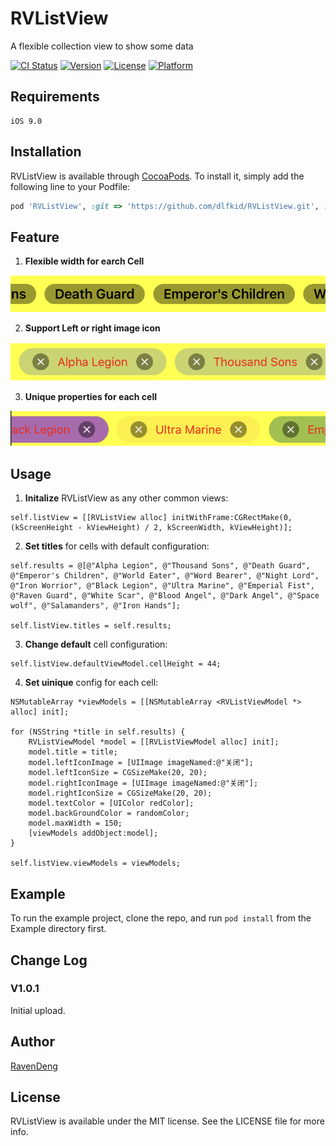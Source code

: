 # RVListView

A flexible collection view to show some data

[![CI Status](https://img.shields.io/travis/com/dlfkid/RVListView/master?style=plastic)](https://travis-ci.com/github/dlfkid/RVListView)
[![Version](https://img.shields.io/cocoapods/v/RVListView?style=plastic)](https://cocoapods.org/pods/RVListView)
[![License](https://img.shields.io/cocoapods/l/RVListView?style=plastic)](https://cocoapods.org/pods/RVListView)
[![Platform](https://img.shields.io/cocoapods/p/RVListView?style=plastic)](https://cocoapods.org/pods/RVListView)

## Requirements

````
iOS 9.0
````

## Installation

RVListView is available through [CocoaPods](https://cocoapods.org). To install
it, simply add the following line to your Podfile:

```ruby
pod 'RVListView', :git => 'https://github.com/dlfkid/RVListView.git', :tag => '1.0.1'
```

## Feature

1. **Flexible width for earch Cell**

![pic1](Pics/pic1.png)

2. **Support Left or right image icon**

![pic2](Pics/pic2.png)

3. **Unique properties for each cell**

![pic3](Pics/pic3.png)

## Usage
1. **Initalize** RVListView as any other common views:

````objc
self.listView = [[RVListView alloc] initWithFrame:CGRectMake(0, (kScreenHeight - kViewHeight) / 2, kScreenWidth, kViewHeight)];
````

2. **Set titles** for cells with default configuration:

````objc
self.results = @[@"Alpha Legion", @"Thousand Sons", @"Death Guard", @"Emperor's Children", @"World Eater", @"Word Bearer", @"Night Lord", @"Iron Worrior", @"Black Legion", @"Ultra Marine", @"Emperial Fist", @"Raven Guard", @"White Scar", @"Blood Angel", @"Dark Angel", @"Space wolf", @"Salamanders", @"Iron Hands"];

self.listView.titles = self.results;
````

3. **Change default** cell configuration:

````objc
self.listView.defaultViewModel.cellHeight = 44;
````

4. **Set uinique** config for each cell:

````objc
NSMutableArray *viewModels = [[NSMutableArray <RVListViewModel *> alloc] init];
    
for (NSString *title in self.results) {
    RVListViewModel *model = [[RVListViewModel alloc] init];
    model.title = title;
    model.leftIconImage = [UIImage imageNamed:@"关闭"];
    model.leftIconSize = CGSizeMake(20, 20);
    model.rightIconImage = [UIImage imageNamed:@"关闭"];
    model.rightIconSize = CGSizeMake(20, 20);
    model.textColor = [UIColor redColor];
    model.backGroundColor = randomColor;
    model.maxWidth = 150;
    [viewModels addObject:model];
}
    
self.listView.viewModels = viewModels;
````

## Example

To run the example project, clone the repo, and run `pod install` from the Example directory first.

## Change Log

### V1.0.1

Initial upload.

## Author

[RavenDeng](dlfkid@icloud.com)

## License

RVListView is available under the MIT license. See the LICENSE file for more info.
